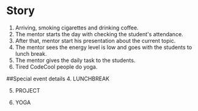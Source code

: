 # Story

1. Arriving, smoking cigarettes and drinking coffee.
2. The mentor starts the day with checking the student's attendance.
3. After that, mentor start his presentation about the current topic. 
4. The mentor sees the energy level is low and goes with the students to lunch break.
5. The mentor gives the daily task to the students.
6. Tired CodeCool people do yoga. 

##Special event details
4. LUNCHBREAK

5. PROJECT

6. YOGA


